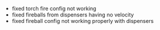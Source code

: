 - fixed torch fire config not working
- fixed fireballs from dispensers having no velocity
- fixed fireball config not working properly with dispensers